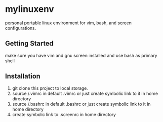 # mylinuxenv
personal portable linux environment for vim, bash, and screen configurations.

## Getting Started
make sure you have vim and gnu screen installed and use bash as primary shell

## Installation
1. git clone this project to local storage.
2. source <mylinuxenv folder>/.vimrc in default .vimrc or just create symbolic link to it in home directory
3. source <mylinuxenv folder>/.bashrc in default .bashrc or just create symbolic link to it in home directory
4. create symbolic link to <mylinuxenv folder>.screenrc in home directory
